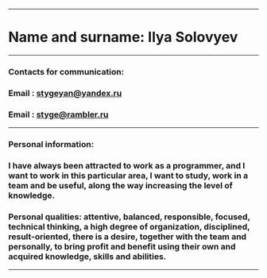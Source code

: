 ---

# Name and surname: Ilya Solovyev

----

### Contacts for communication:

### Email : <stygeyan@yandex.ru>

### Email : <styge@rambler.ru>

----

### Personal information:

### I have always been attracted to work as a programmer, and I want to work in this particular area, I want to study, work in a team and be useful, along the way increasing the level of knowledge.

### Personal qualities: attentive, balanced, responsible, focused, technical thinking, a high degree of organization, disciplined, result-oriented, there is a desire, together with the team and personally, to bring profit and benefit using their own and acquired knowledge, skills and abilities.

----
